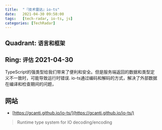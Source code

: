 ```yaml
---
title:  "『技术雷达』io-ts"
date:   2021-04-30 09:58:00
tags:   [tech-radar, io-ts, js]
categories: [TechRadar]
---
```

## Quadrant: `语言和框架`

## Ring: `评估` 2021-04-30

TypeScript的强类型给我们带来了便利和安全。但是服务端返回的数据和类型定义不一致时，可能导致运行时错误.
io-ts通过编码和解码的方式，解决了外部数据在编译和检查期间的问题，

## 网站

- [https://gcanti.github.io/io-ts/](https://gcanti.github.io/io-ts/)

> Runtime type system for IO decoding/encoding
